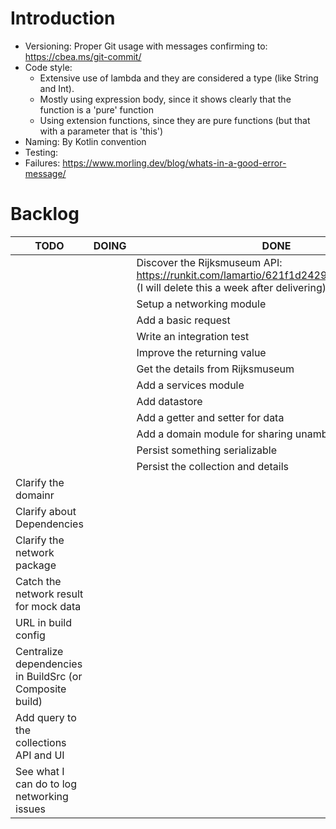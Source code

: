 # Introduction



- Versioning: Proper Git usage with messages confirming to: https://cbea.ms/git-commit/ 
- Code style:
    - Extensive use of lambda and they are considered a type (like String and Int). 
    - Mostly using expression body, since it shows clearly that the function is a 'pure' function
    - Using extension functions, since they are pure functions (but that with a parameter that is 'this')
- Naming: By Kotlin convention
- Testing: 
- Failures: https://www.morling.dev/blog/whats-in-a-good-error-message/





# Backlog
| TODO | DOING | DONE |
| ---- | ----- | ---- |
| | | Discover the Rijksmuseum API: https://runkit.com/lamartio/621f1d2429367b00081238a4 (I will delete this a week after delivering)
| | | Setup a networking module
| | | Add a basic request
| | | Write an integration test
| | | Improve the returning value
| | | Get the details from Rijksmuseum
| | | Add a services module
| | | Add datastore
| | | Add a getter and setter for data
| | | Add a domain module for sharing unambiguous entities
| | | Persist something serializable
| | | Persist the collection and details
| Clarify the domainr
| Clarify about Dependencies
| Clarify the network package
| Catch the network result for mock data
| URL in build config
| Centralize dependencies in BuildSrc (or Composite build)
| Add query to the collections API and UI
| See what I can do to log networking issues